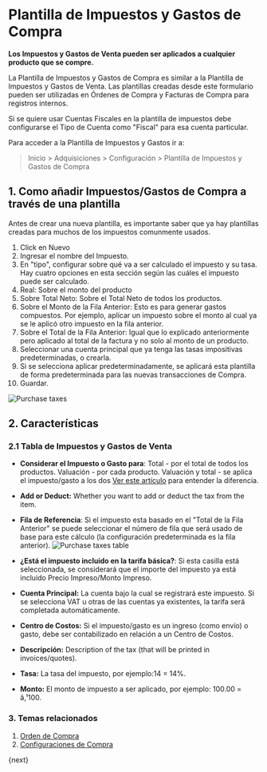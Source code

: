 <!-- add-breadcrumbs -->
# Plantilla de Impuestos y Gastos de Compra

**Los Impuestos y Gastos de Venta pueden ser aplicados a cualquier producto que se compre.**

La Plantilla de Impuestos y Gastos de Compra es similar a la Plantilla de Impuestos y Gastos de Venta. Las plantillas creadas desde este formulario pueden ser utilizadas en Órdenes de Compra y Facturas de Compra para registros internos.

Si se quiere usar Cuentas Fiscales en la plantilla de impuestos debe configurarse el Tipo de Cuenta como "Fiscal" para esa cuenta particular.

Para acceder a la Plantilla de Impuestos y Gastos ir a: 
> Inicio > Adquisiciones > Configuración > Plantilla de Impuestos y Gastos de Compra

## 1. Como añadir Impuestos/Gastos de Compra a través de una plantilla
Antes de crear una nueva plantilla, es importante saber que ya hay plantillas creadas para muchos de los impuestos comunmente usados.

1. Click en Nuevo
2. Ingresar el nombre del Impuesto.
3. En "tipo", configurar sobre qué va a ser calculado el impuesto y su tasa. Hay cuatro opciones en esta sección según las cuáles el impuesto puede ser calculado.
  1. Real: Sobre el monto del producto
  1. Sobre Total Neto: Sobre el Total Neto de todos los productos.
  1. Sobre el Monto de la Fila Anterior: Esto es para generar gastos compuestos. Por ejemplo, aplicar un impuesto sobre el monto al cual ya se le aplicó otro impuesto en la fila anterior. 
  1. Sobre el Total de la Fila Anterior: Igual que lo explicado anteriormente pero aplicado al total de la factura y no solo al monto de un producto.
4. Seleccionar una cuenta principal que ya tenga las tasas impositivas predeterminadas, o crearla.
5. Si se selecciona aplicar predeterminadamente, se aplicará esta plantilla de forma predeterminada para las nuevas transacciones de Compra.
6. Guardar.
<img class="screenshot" alt="Purchase taxes" src="{{docs_base_url}}/assets/img/buying/purchase-taxes.png">


## 2. Características
### 2.1 Tabla de Impuestos y Gastos de Venta

* **Considerar el Impuesto o Gasto para**: Total - por el total de todos los productos. Valuación - por cada producto. Valuación y total - se aplica el impuesto/gasto a los dos [Ver este artículo](/docs/user/manual/en/accounts/articles/what-is-the-differences-of-total-and-valuation-in-tax-and-charges) para entender la diferencia.
* **Add or Deduct:** Whether you want to add or deduct the tax from the item.

* **Fila de Referencia**: Si el impuesto esta basado en el "Total de la Fila Anterior" se puede seleccionar el número de fila que será usado de base para este cálculo (la configuración predeterminada es la fila anterior).
   <img class="screenshot" alt="Purchase taxes table" src="{{docs_base_url}}/assets/img/buying/purchase-taxes-table.png">

* **¿Está el impuesto incluido en la tarifa básica?**: Si esta casilla está seleccionada, se considerará que el importe del impuesto ya está incluido Precio Impreso/Monto Impreso.
* **Cuenta Principal:** La cuenta bajo la cual se registrará este impuesto. Si se selecciona VAT u otras de las cuentas ya existentes, la tarifa será completada automáticamente. 
* **Centro de Costos:** Si el impuesto/gasto es un ingreso (como envío) o gasto, debe ser contabilizado en relación a un Centro de Costos.
* **Descripción:** Description of the tax (that will be printed in invoices/quotes).
* **Tasa:** La tasa del impuesto, por ejemplo:14 = 14%.
* **Monto:** El monto de impuesto a ser aplicado, por ejemplo: 100.00 = â‚¹100.


### 3. Temas relacionados
1. [Orden de Compra](/docs/user/manual/en/buying/purchase-order)
1. [Configuraciones de Compra](/docs/user/manual/en/buying/buying-settings)

{next}
